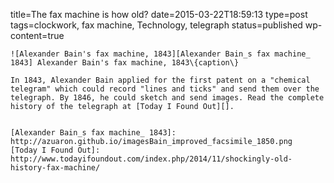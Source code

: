 title=The fax machine is how old?
date=2015-03-22T18:59:13
type=post
tags=clockwork, fax machine, Technology, telegraph
status=published
wp-content=true
~~~~~~
![Alexander Bain's fax machine, 1843][Alexander Bain_s fax machine_ 1843] Alexander Bain's fax machine, 1843\{caption\}

In 1843, Alexander Bain applied for the first patent on a "chemical telegram" which could record "lines and ticks" and send them over the telegraph. By 1846, he could sketch and send images. Read the complete history of the telegraph at [Today I Found Out][].


[Alexander Bain_s fax machine_ 1843]: http://azuaron.github.io/imagesBain_improved_facsimile_1850.png
[Today I Found Out]: http://www.todayifoundout.com/index.php/2014/11/shockingly-old-history-fax-machine/
